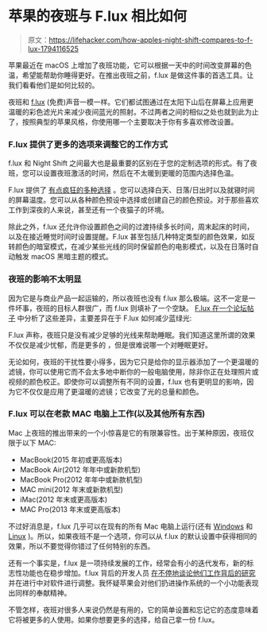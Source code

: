 # 苹果的夜班与 F.lux 相比如何

> 原文：<https://lifehacker.com/how-apples-night-shift-compares-to-f-lux-1794116525>

苹果最近在 macOS 上增加了夜班功能，它可以根据一天中的时间改变屏幕的色温，希望能帮助你睡得更好。在推出夜班之前，f.lux 是做这件事的首选工具。让我们看看他们是如何比较的。



夜班和 [f.lux](https://justgetflux.com/) (免费)声音一模一样。它们都试图通过在太阳下山后在屏幕上应用更温暖的彩色滤光片来减少夜间蓝光的照射。不过两者之间的相似之处也就到此为止了，按照典型的苹果风格，你使用哪一个主要取决于你有多喜欢修改设置。

### F.lux 提供了更多的选项来调整它的工作方式

f.lux 和 Night Shift 之间最大也是最重要的区别在于您的定制选项的形式。有了夜班，您可以设置夜班激活的时间，然后在不太暖到更暖的范围内选择色温。

F.lux 提供了 [有点疯狂的多种选择](https://justgetflux.com/news/pages/macquickstart/) 。您可以选择白天、日落/日出时以及就寝时间的屏幕温度。您可以从各种颜色预设中选择或创建自己的颜色预设。对于那些喜欢工作到深夜的人来说，甚至还有一个夜猫子的环境。

除此之外，f.lux 还允许你设置颜色之间的过渡持续多长时间，周末起床的时间，以及在接近睡觉时间时设置提醒。F.lux 甚至包括几种特定类型的颜色效果，如反转颜色的暗室模式，在减少某些光线的同时保留颜色的电影模式，以及在日落时自动触发 macOS 黑暗主题的模式。

### 夜班的影响不太明显

因为它是与商业产品一起运输的，所以夜班也没有 f.lux 那么极端。这不一定是一件坏事，夜班的目标人群很广，而 f.lux 则填补了一个空缺。 [F.lux 在一个论坛帖子](https://forum.justgetflux.com/topic/3655/f-lux-vs-night-shift-in-macos-10-12-4/8) 中分析了这些差异，主要差异在于 F.lux 如何减少蓝绿光:

F.lux 声称，夜班只是没有减少足够的光线来帮助睡眠。我们知道这里所谓的效果不仅仅是减少忧郁，而是更多的 ，但是很难说哪一个对睡眠更好。

无论如何，夜班的干扰性要小得多，因为它只是给你的显示器添加了一个更温暖的滤镜，你可以使用它而不会太多地中断你的一般电脑使用，除非你正在处理照片或视频的颜色校正。即使你可以调整所有不同的设置，f.lux 也有更明显的影响，因为它不仅仅是应用了更温暖的滤镜；它改变了光的总量和颜色。

### F.lux 可以在老款 MAC 电脑上工作(以及其他所有东西)

Mac 上夜班的推出带来的一个小惊喜是它的有限兼容性。出于某种原因，夜班仅限于以下 MAC:

*   MacBook(2015 年初或更高版本)
*   MacBook Air(2012 年年中或新款机型)
*   MacBook Pro(2012 年年中或新款机型)
*   MAC mini(2012 年末或新款机型)
*   iMac(2012 年末或更高版本)
*   MAC Pro(2013 年末或更高版本)

不过好消息是，f.lux 几乎可以在现有的所有 Mac 电脑上运行(还有 [Windows](https://justgetflux.com/dlwin.html) 和 [Linux](https://justgetflux.com/linux.html) )。所以，如果夜班不是一个选项，你可以从 f.lux 的默认设置中获得相同的效果，所以不要觉得你错过了任何特别的东西。

还有一个事实是，f.lux 是一项持续发展的工作，经常会有小的迭代发布，新的标志性功能也在稳步增加。f.lux 背后的开发人员 [在不停地谈论他们工作背后的研究](https://justgetflux.com/research.html) 并在进行中对软件进行调整。我怀疑苹果会对他们扔进操作系统的一个小功能表现出同样的奉献精神。

不管怎样，夜班对很多人来说仍然是有用的，它的简单设置和忘记它的态度意味着它将被更多的人使用。如果你想要更多的选择，给自己拿一份 f.lux。